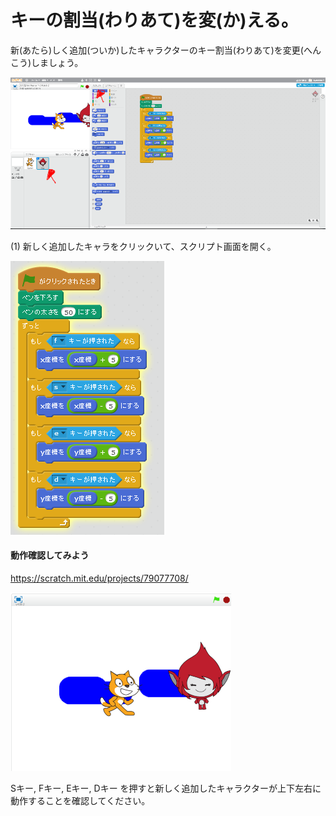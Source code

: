 # キーの割当(わりあて)を変(か)える。

新(あたら)しく追加(ついか)したキャラクターのキー割当(わりあて)を変更(へんこう)しましょう。

![](match2_001a.png)

(1) 新しく追加したキャラをクリックいて、スクリプト画面を開く。

![](match2_002b.png)


#### 動作確認してみよう

https://scratch.mit.edu/projects/79077708/

![](match_009a.png)

Sキー, Fキー, Eキー, Dキー を押すと新しく追加したキャラクターが上下左右に動作することを確認してください。
